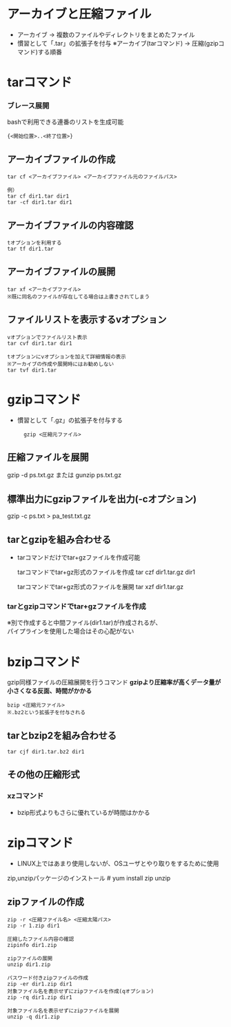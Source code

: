 # アーカイブと圧縮ファイル
- アーカイブ → 複数のファイルやディレクトリをまとめたファイル
- 慣習として「.tar」の拡張子を付与
※アーカイブ(tarコマンド) → 圧縮(gzipコマンド)する順番

# tarコマンド

### ブレース展開
bashで利用できる連番のリストを生成可能

    {<開始位置>..<終了位置>}

## アーカイブファイルの作成
    tar cf <アーカイブファイル> <アーカイブファイル元のファイルパス>
    
    例）
    tar cf dir1.tar dir1
    tar -cf dir1.tar dir1

## アーカイブファイルの内容確認
    tオプションを利用する
    tar tf dir1.tar

## アーカイブファイルの展開

    tar xf <アーカイブファイル>
    ※既に同名のファイルが存在してる場合は上書きされてしまう

## ファイルリストを表示するvオプション

    vオプションでファイルリスト表示
    tar cvf dir1.tar dir1
    
    tオプションにvオプションを加えて詳細情報の表示
    ※アーカイブの作成や展開時にはお勧めしない
    tar tvf dir1.tar

# gzipコマンド
- 慣習として「.gz」の拡張子を付与する

        gzip <圧縮元ファイル>

## 圧縮ファイルを展開
gzip -d ps.txt.gz または
gunzip ps.txt.gz

## 標準出力にgzipファイルを出力(-cオプション)
gzip -c ps.txt > pa_test.txt.gz

## tarとgzipを組み合わせる
- tarコマンドだけでtar+gzファイルを作成可能

    tarコマンドでtar+gz形式のファイルを作成
    tar czf dir1.tar.gz dir1
    
    tarコマンドでtar+gz形式のファイルを展開
    tar xzf dir1.tar.gz

### tarとgzipコマンドでtar+gzファイルを作成

※別で作成すると中間ファイル(dir1.tar)が作成されるが、  
パイプラインを使用した場合はその心配がない


# bzipコマンド
gzip同様ファイルの圧縮展開を行うコマンド
**gzipより圧縮率が高くデータ量が小さくなる反面、時間がかかる**
    
    bzip <圧縮元ファイル>
    ※.bz2という拡張子を付与される

## tarとbzip2を組み合わせる
    tar cjf dir1.tar.bz2 dir1

## その他の圧縮形式
### xzコマンド
- bzip形式よりもさらに優れているが時間はかかる

# zipコマンド
- LINUX上ではあまり使用しないが、OSユーザとやり取りをするために使用

zip,unzipパッケージのインストール
    # yum install zip unzip

## zipファイルの作成
    zip -r <圧縮ファイル名> <圧縮太陽パス>
    zip -r 1.zip dir1
    
    圧縮したファイル内容の確認
    zipinfo dir1.zip
    
    zipファイルの展開
    unzip dir1.zip

    パスワード付きzipファイルの作成
    zip -er dir1.zip dir1
    対象ファイル名を表示せずにzipファイルを作成(qオプション)
    zip -rq dir1.zip dir1
    
    対象ファイル名を表示せずにzipファイルを展開
    unzip -q dir1.zip
